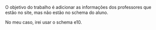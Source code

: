 <p>O objetivo do trabalho é adicionar as informações dos professores que estão no site, mas não estão no schema do aluno.</p>
<p>No meu caso, irei usar o schema e10.</p>
<p></p>
